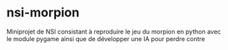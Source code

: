 # nsi-morpion
Miniprojet de NSI consistant à reproduire le jeu du morpion en python avec le module pygame ainsi que de développer une IA pour perdre contre
